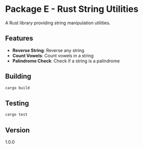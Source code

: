 # Package E - Rust String Utilities

A Rust library providing string manipulation utilities.

## Features

- **Reverse String**: Reverse any string
- **Count Vowels**: Count vowels in a string
- **Palindrome Check**: Check if a string is a palindrome

## Building

```bash
cargo build
```

## Testing

```bash
cargo test
```

## Version

1.0.0
